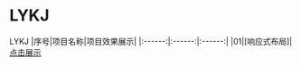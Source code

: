 # LYKJ
LYKJ
|序号|项目名称|项目效果展示|
|:------:|:------:|:------:|
|01|[响应式布局]|[点击展示](https://aq109.github.io/LYKJ/响应式布局案例/index.html)
